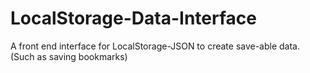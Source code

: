 # LocalStorage-Data-Interface
A front end interface for LocalStorage-JSON to create save-able data. (Such as saving bookmarks)

